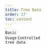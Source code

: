 ```yaml
---
title: Tree Data
order: 17
toc: content
---
```


<code src='../examples/TreeBasic.tsx' description="The table supports tree data display, when there are `children` fields in the data will be automatically displayed as a tree table. You can set `treeProps.indentSize` to control the indent width of each level, the default `indentSize` is 15, and set `treeProps.treeColumnsName` to control the column where the expand icon is located, the default is the first column.">Basic Usage</code> <code src='../examples/Tree.tsx' description="Set `treeProps.expandedRowKeys` and `treeProps.onExpand` to make expanded rows controlled">Controlled tree data</code>
